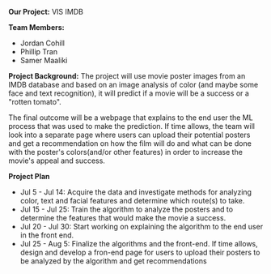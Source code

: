 **Our Project:** 
VIS IMDB

**Team Members:**
- Jordan Cohill
- Phillip Tran
- Samer Maaliki

**Project Background:**
The project will use movie poster images from an IMDB database and based on an image analysis of color (and maybe some face and text recognition), it will predict if a movie will be a success or a "rotten tomato".  

The final outcome will be a webpage that explains to the end user the ML process that was used to make the prediction.  If time allows, the team will look into a separate page where users can upload their potential posters and get a recommendation on how the film will do and what can be done with the poster's colors(and/or other features) in order to increase the movie's appeal and success.

**Project Plan**

- Jul 5 - Jul 14: Acquire the data and investigate methods for analyzing color, text and facial features and determine which route(s) to take. 
- Jul 15 - Jul 25: Train the algorithm to analyze the posters and to determine the features that would make the movie a success. 
- Jul 20 - Jul 30: Start working on explaining the algorithm to the end user in the front end.
- Jul 25 - Aug 5: Finalize the algorithms and the front-end. If time allows, design and develop a fron-end page for users to upload their posters to be analyzed by the algorithm and get recommendations

 


